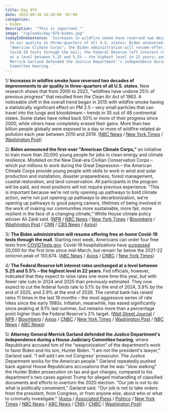 ```yaml
---
title: Day 974
date: 2023-09-20 14:20:00 -07:00
categories:
- biden
description: '"This is important."'
image: "/uploads/day-974-biden.jpg"
todayInOneSentence: 'Increases in wildfire smoke have reversed two decades of improvements
  to air quality in three-quarters of all U.S. states; Biden announced the first-ever
  "American Climate Corps"; the Biden administration will resume offering free at-home
  Covid-19 tests through the mail; the Federal Reserve left interest rates unchanged
  at a level between 5.25 and 5.5% – the highest level in 22 years; and Attorney General
  Merrick Garland defended the Justice Department''s independence during a House Judiciary
  Committee hearing. '
---
```


1/ **Increases in wildfire smoke have reversed two decades of improvements to air quality in three-quarters of all U.S. states**. New research shows that from 2000 to 2022, "wildfires have undone 25% of previous progress” that resulted from the Clean Air Act of 1963. A noticeable shift in the overall trend began in 2015 with wildfire smoke having a statistically significant effect on PM 2.5 – very small particles that can travel into the lungs and bloodstream – trends in 35 out of 48 continental states. Some states have rolled back 50% or more of their progress since 2000, while others have completely erased their gains. More than two billion people globally were exposed to a day or more of wildfire-related air pollution each year between 2010 and 2019.  ([NBC News](https://www.nbcnews.com/science/environment/wildfires-are-destroying-decades-clean-air-efforts-us-rcna105140) / [New York Times](https://www.nytimes.com/2023/09/20/climate/wildfire-smoke-air-pollution.html) / [Washington Post](https://www.washingtonpost.com/climate-environment/2023/09/20/america-air-quality-wildfire-smoke-warming-climate/))

2/ **Biden announced the first-ever "American Climate Corps,"** an initiative to train more than 20,000 young people for jobs in clean energy and climate resilience. Modeled on the New Deal-era Civilian Conservation Corps – which put millions to work during the Great Depression – the American Climate Corps provide young people with skills to work in wind and solar production and installation, disaster preparedness, forest management, coastal restoration, and land conservation. All participants in the program will be paid, and most positions will not require previous experience. "This is important because we’re not only opening up pathways to bold climate action, we’re not just opening up pathways to decarbonization, we’re opening up pathways to good paying careers, lifetimes of being involved in the work of making our communities more sustainable, more fair, more resilient in the face of a changing climate,” White House climate policy adviser Ali Zaidi said. ([NPR](https://www.npr.org/2023/09/20/1200483937/biden-climate-corps-job-training) / [NBC News](https://www.nbcnews.com/politics/white-house/white-house-launches-american-climate-corps-rcna105931) / [New York Times](https://www.nytimes.com/2023/09/20/climate/biden-climate-corps-youth.html) / [Bloomberg](https://www.bloomberg.com/news/articles/2023-09-20/biden-creates-american-climate-corps-for-youth-job-training?sref=MIBMEEoj) / [Washington Post](https://www.washingtonpost.com/climate-solutions/2023/09/20/climate-corps-biden-youth/) / [CNN](https://www.cnn.com/2023/09/20/politics/american-climate-corps-biden/) / [CBS News](https://www.cbsnews.com/news/biden-climate-corps-job-training-executive-power/) / [Axios](https://www.axios.com/2023/09/20/biden-environment-climate-corps))

3/ **The Biden administration will resume offering free at-home Covid-19 tests through the mail**. Starting next week, Americans can order four free tests from [COVIDTests.gov](https://www.covid.gov/tests). Covid-19 hospitalizations have [surpassed](https://abcnews.go.com/Health/weekly-covid-hospitalizations-reach-20000-1st-time-march/story?id=103305341) 20,000 for the first time since mid-March, but remain far below the 2021-22 omicron peak of 150,674. ([ABC News](https://abcnews.go.com/Politics/federal-government-relaunch-free-covid-tests-program/story?id=103347741) / [Axios](https://www.axios.com/2023/09/20/covid-test-program-mail) / [CNBC](https://www.cnbc.com/2023/09/20/us-will-again-offer-free-at-home-covid-tests-starting-monday.html) / [New York Times](https://www.nytimes.com/2023/09/20/us/politics/free-covid-tests-biden.html))

4/ **The Federal Reserve left interest rates unchanged at a level between 5.25 and 5.5% – the highest level in 22 years**. Fed officials, however, indicated that they expect to raise rates one more time this year, but with fewer rate cuts in 2024 and 2025 than previously estimated. They now expect to cut the federal funds rate to 5.1% by the end of 2024, 3.9% by the end of 2025, and 2.9% at the end of 2026. The central bank has raised rates 11 times in the last 18 months – the most aggressive series of rate hikes since the early 1980s. Inflation, meanwhile, has eased significantly since peaking at 9.1% last summer, but remains more than a percentage point higher than the Federal Reserve's 2% target. ([Wall Street Journal](https://www.wsj.com/economy/central-banking/federal-reserve-powell-interest-rates-ba600bf0) / [NPR](https://www.npr.org/2023/09/20/1200327332/federal-reserve-inflation-economy-interest-rates) / [Bloomberg](https://www.bloomberg.com/news/articles/2023-09-20/fed-leaves-rates-unchanged-signals-one-more-hike-this-year?sref=MIBMEEoj) / [Axios](https://www.axios.com/2023/09/20/fed-rates-unchanged) / [CNBC](https://www.cnbc.com/2023/09/20/fed-rate-decision-september-2023-.html) / [New York Times](https://www.nytimes.com/live/2023/09/20/business/fed-meeting-interest-rates) / [Washington Post](https://www.washingtonpost.com/business/2023/09/20/fed-september-meeting-inflation/) / [NBC News](https://www.nbcnews.com/business/economy/federal-reserve-pauses-interest-rate-hikes-inflation-economy-slow-rcna105615) / [ABC News](https://abcnews.go.com/Business/fed-decide-rate-hike-testing-optimism-soft-landing/story?id=103286884))

5/ **Attorney General Merrick Garland defended the Justice Department's independence during a House Judiciary Committee hearing**, where Republicans accused him of the “weaponization” of the department’s work to favor Biden and his son, Hunter Biden. "I am not the president's lawyer," Garland said. "I will add I am not Congress' prosecutor. The Justice Department works for the American people." Garland repeatedly pushed back against House Republicans accusations that he was "slow walking" the Hunter Biden prosecution on tax and gun charges, compared to his department's two cases against Trump for alleged mishandling of classified documents and efforts to overturn the 2020 election. “Our job is not to do what is politically convenient," Garland said. "Our job is not to take orders from the president, from Congress, or from anyone else, about who or what to criminally investigate." ([Axios](https://www.axios.com/2023/09/20/merrick-garland-testimony-house-judiciary-hearing) / [Associated Press](https://apnews.com/article/garland-justice-department-house-republicans-oversight-hearing-df70e290360cde444032f1b75343d941) / [Politico](https://www.politico.com/live-updates/2023/09/20/congress/senates-own-funding-stumble-00117094) / [New York Times](https://www.nytimes.com/live/2023/09/20/us/garland-house-judiciary-hearing) / [NBC News](https://www.nbcnews.com/politics/congress/live-blog/merrick-garland-testimony-trump-hunter-biden-live-updates-rcna105680) / [ABC News](https://abcnews.go.com/Politics/ag-garland-expected-clash-house-republicans-claims-doj/story?id=103323906) / [CNN](https://www.cnn.com/2023/09/20/politics/garland-congress-hunter-trump/index.html) / [CNBC](https://www.cnbc.com/2023/09/20/attorney-general-merrick-garland-says-doj-not-affected-by-partisan-attacks.html) / [Washington Post](https://www.washingtonpost.com/national-security/2023/09/20/merrick-garland-attorney-general-testimony-house-judiciary/))
